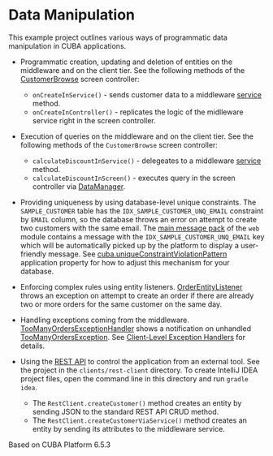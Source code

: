 # Data Manipulation

This example project outlines various ways of programmatic data manipulation in CUBA applications.

- Programmatic creation, updating and deletion of entities on the middleware and on the client tier. See the following methods of the [CustomerBrowse](https://github.com/cuba-platform/sample-data-manipulation/blob/master/modules/gui/src/com/company/sample/gui/customer/CustomerBrowse.java) screen controller:
    - `onCreateInService()` - sends customer data to a middleware [service](https://github.com/cuba-platform/sample-data-manipulation/blob/master/modules/core/src/com/company/sample/service/CustomerServiceBean.java) method.
    - `onCreateInController()` - replicates the logic of the midlleware service right in the screen controller.

- Execution of queries on the middleware and on the client tier. See the following methods of the `CustomerBrowse` screen controller:
    - `calculateDiscountInService()` - delegeates to a middleware [service](https://github.com/cuba-platform/sample-data-manipulation/blob/master/modules/core/src/com/company/sample/service/CustomerServiceBean.java) method.
    - `calculateDiscountInScreen()` - executes query in the screen controller via [DataManager](https://doc.cuba-platform.com/manual-6.3/dataManager.html).
    
- Providing uniqueness by using database-level unique constraints. The `SAMPLE_CUSTOMER` table has the `IDX_SAMPLE_CUSTOMER_UNQ_EMAIL` constraint by `EMAIL` column, so the database throws an error on attempt to create two customers with the same email. The [main message pack](https://github.com/cuba-platform/sample-data-manipulation/blob/master/modules/web/src/com/company/sample/web/messages.properties) of the `web` module contains a message with the `IDX_SAMPLE_CUSTOMER_UNQ_EMAIL` key which will be automatically picked up by the platform to display a user-friendly message. See [cuba.uniqueConstraintViolationPattern](https://doc.cuba-platform.com/manual-6.3/app_properties_reference.html#cuba.uniqueConstraintViolationPattern) application property for how to adjust this mechanism for your database.

- Enforcing complex rules using entity listeners. [OrderEntityListener](https://github.com/cuba-platform/sample-data-manipulation/blob/master/modules/core/src/com/company/sample/listener/OrderEntityListener.java) throws an exception on attempt to create an order if there are already two or more orders for the same customer on the same day.

- Handling exceptions coming from the middleware. [TooManyOrdersExceptionHandler](https://github.com/cuba-platform/sample-data-manipulation/blob/master/modules/gui/src/com/company/sample/gui/exception/TooManyOrdersExceptionHandler.java) shows a notification on unhandled [TooManyOrdersException](https://github.com/cuba-platform/sample-data-manipulation/blob/master/modules/global/src/com/company/sample/exception/TooManyOrdersException.java). See [Client-Level Exception Handlers](https://doc.cuba-platform.com/manual-6.3/exceptionHandlers.html) for details.

- Using the [REST API](https://doc.cuba-platform.com/manual-6.3/rest_api_v2.html) to control the application from an external tool. See the project in the `clients/rest-client` directory. To create IntelliJ IDEA project files, open the command line in this directory and run `gradle idea`.
    - The `RestClient.createCustomer()` method creates an entity by sending JSON to the standard REST API CRUD method.
    - The `RestClient.createCustomerViaService()` method creates an entity by sending its attributes to the middleware service.

Based on CUBA Platform 6.5.3

